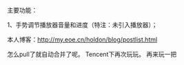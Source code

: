 主要功能：

1、手势调节播放器音量和进度（特注：未引入播放器）；


本人博客：http://my.eoe.cn/holdon/blog/postlist.html

怎么pull了就自动合并了呢。
Tencent下再次玩玩。
再来玩一把

